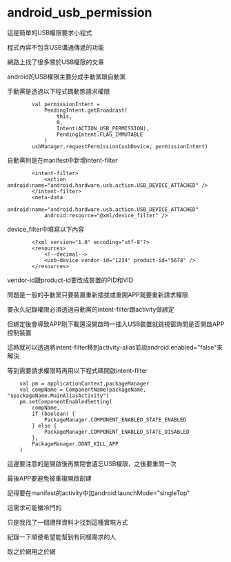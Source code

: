 # android_usb_permission
 
這是簡單的USB權限要求小程式

程式內容不包含USB溝通傳遞的功能

網路上找了很多關於USB權限的文章

android的USB權限主要分成手動黨跟自動黨

手動黨是透過以下程式碼動態請求權限

            val permissionIntent =
                PendingIntent.getBroadcast(
                    this,
                    0,
                    Intent(ACTION_USB_PERMISSION),
                    PendingIntent.FLAG_IMMUTABLE
                )
            usbManager.requestPermission(usbDevice, permissionIntent)
            
自動黨則是在manifest中新增intent-filter

            <intent-filter>
                <action android:name="android.hardware.usb.action.USB_DEVICE_ATTACHED" />
            </intent-filter>
            <meta-data
                android:name="android.hardware.usb.action.USB_DEVICE_ATTACHED"
                android:resource="@xml/device_filter" />
                
device_filter中填寫以下內容

            <?xml version="1.0" encoding="utf-8"?>
            <resources>
                <!--decimal-->
                <usb-device vendor-id="1234" product-id="5678" />
            </resources>

vendor-id跟product-id要改成裝置的PID和VID

問題是一般的手動黨只要裝置重新插拔或重開APP就要重新請求權限

要永久記錄權限必須透過自動黨的intent-filter跟activity做綁定

但綁定後會導致APP剛下載還沒開啟時一插入USB裝置就跳視窗詢問是否開啟APP控制裝置

這時就可以透過將intent-filter移到activity-alias並設android:enabled="false"來解決

等到需要請求權限時再用以下程式碼開啟intent-filter

        val pm = applicationContext.packageManager
        val compName = ComponentName(packageName, "$packageName.MainAliasActivity")
        pm.setComponentEnabledSetting(
            compName,
            if (boolean) {
                PackageManager.COMPONENT_ENABLED_STATE_ENABLED
            } else {
                PackageManager.COMPONENT_ENABLED_STATE_DISABLED
            },
            PackageManager.DONT_KILL_APP
        )
        
這邊要注意的是開啟後再關閉會遺忘USB權限，之後要重問一次

最後APP要避免被重複開啟創建

記得要在manifest的activity中加android:launchMode="singleTop"

這需求可能蠻冷門的

只是我找了一個禮拜資料才找到這種實現方式

紀錄一下順便希望能幫到有同樣需求的人

取之於網用之於網
